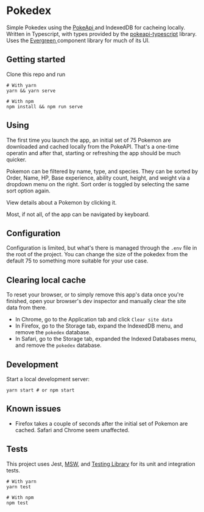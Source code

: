 # Pokedex

Simple Pokedex using the [ PokeApi ][pokeapi] and IndexedDB for cacheing locally. Written in Typescript,
with types provided by the [pokeapi-typescript][pokeapi-typescript] library. Uses the [ Evergreen ][evergreen] component
library for much of its UI.

## Getting started

Clone this repo and run

```
# With yarn
yarn && yarn serve

# With npm
npm install && npm run serve
```

## Using

The first time you launch the app, an initial set of 75 Pokemon are downloaded and cached locally from
the PokeAPI. That's a one-time operatin and after that, starting or refreshing the app should be much quicker.

Pokemon can be filtered by name, type, and species. They can be sorted by Order, Name, HP, Base experience,
ability count, height, and weight via a dropdown menu on the right. Sort order is toggled by selecting
the same sort option again.

View details about a Pokemon by clicking it.

Most, if not all, of the app can be navigated by keyboard.

## Configuration

Configuration is limited, but what's there is managed through the `.env` file in the root
of the project. You can change the size of the pokedex from the default 75 to something
more suitable for your use case.

## Clearing local cache

To reset your browser, or to simply remove this app's data once you're finished, open your
browser's dev inspector and manually clear the site data from there.

- In Chrome, go to the Application tab and click `Clear site data`
- In Firefox, go to the Storage tab, expand the IndexedDB menu, and remove the `pokedex` database.
- In Safari, go to the Storage tab, expanded the Indexed Databases menu, and remove the `pokedex` database.

## Development

Start a local development server:

```
yarn start # or npm start
```

## Known issues

- Firefox takes a couple of seconds after the initial set of Pokemon are cached. Safari and Chrome seem unaffected.

## Tests

This project uses Jest, [MSW][msw], and [Testing Library][testing-library] for its unit and integration tests.

```
# With yarn
yarn test

# With npm
npm test
```

[pokeapi]: https://pokeapi.co
[pokeapi-typescript]: https://www.npmjs.com/package/pokeapi-typescript
[msw]: https://mswjs.io/
[testing-library]: https://testing-library.com
[evergreen]: https://evergreen.segment.com
